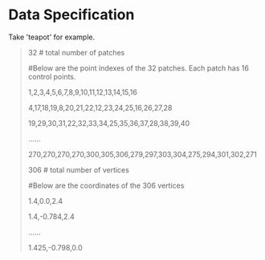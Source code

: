 # Data Specification

Take 'teapot' for example.

> 32 # total number of patches
> 
> #Below are the point indexes of the 32 patches. Each patch has 16 control points.
> 
> 1,2,3,4,5,6,7,8,9,10,11,12,13,14,15,16
> 
> 4,17,18,19,8,20,21,22,12,23,24,25,16,26,27,28
> 
> 19,29,30,31,22,32,33,34,25,35,36,37,28,38,39,40
> 
> ......
> 
> 270,270,270,270,300,305,306,279,297,303,304,275,294,301,302,271
> 
> 306  # total number of vertices
> 
> #Below are the coordinates of the 306 vertices
> 
> 1.4,0.0,2.4
> 
> 1.4,-0.784,2.4
> 
> ......
> 
> 1.425,-0.798,0.0


